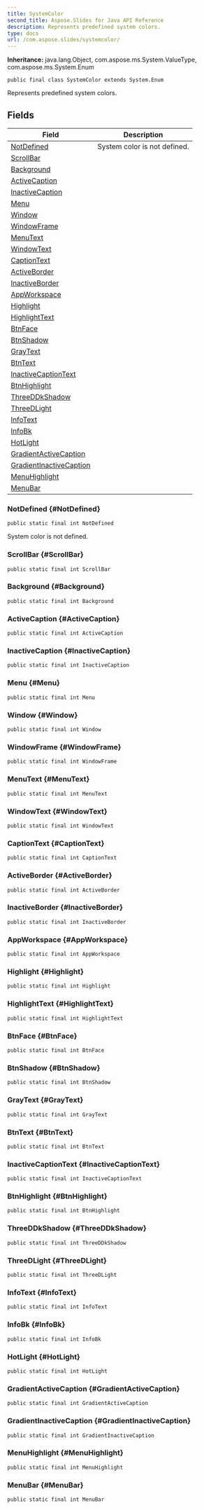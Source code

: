 ```yaml
---
title: SystemColor
second_title: Aspose.Slides for Java API Reference
description: Represents predefined system colors.
type: docs
url: /com.aspose.slides/systemcolor/
---
```

**Inheritance:**
java.lang.Object, com.aspose.ms.System.ValueType, com.aspose.ms.System.Enum
```
public final class SystemColor extends System.Enum
```

Represents predefined system colors.
## Fields

| Field | Description |
| --- | --- |
| [NotDefined](#NotDefined) | System color is not defined. |
| [ScrollBar](#ScrollBar) |  |
| [Background](#Background) |  |
| [ActiveCaption](#ActiveCaption) |  |
| [InactiveCaption](#InactiveCaption) |  |
| [Menu](#Menu) |  |
| [Window](#Window) |  |
| [WindowFrame](#WindowFrame) |  |
| [MenuText](#MenuText) |  |
| [WindowText](#WindowText) |  |
| [CaptionText](#CaptionText) |  |
| [ActiveBorder](#ActiveBorder) |  |
| [InactiveBorder](#InactiveBorder) |  |
| [AppWorkspace](#AppWorkspace) |  |
| [Highlight](#Highlight) |  |
| [HighlightText](#HighlightText) |  |
| [BtnFace](#BtnFace) |  |
| [BtnShadow](#BtnShadow) |  |
| [GrayText](#GrayText) |  |
| [BtnText](#BtnText) |  |
| [InactiveCaptionText](#InactiveCaptionText) |  |
| [BtnHighlight](#BtnHighlight) |  |
| [ThreeDDkShadow](#ThreeDDkShadow) |  |
| [ThreeDLight](#ThreeDLight) |  |
| [InfoText](#InfoText) |  |
| [InfoBk](#InfoBk) |  |
| [HotLight](#HotLight) |  |
| [GradientActiveCaption](#GradientActiveCaption) |  |
| [GradientInactiveCaption](#GradientInactiveCaption) |  |
| [MenuHighlight](#MenuHighlight) |  |
| [MenuBar](#MenuBar) |  |
### NotDefined {#NotDefined}
```
public static final int NotDefined
```


System color is not defined.

### ScrollBar {#ScrollBar}
```
public static final int ScrollBar
```




### Background {#Background}
```
public static final int Background
```




### ActiveCaption {#ActiveCaption}
```
public static final int ActiveCaption
```




### InactiveCaption {#InactiveCaption}
```
public static final int InactiveCaption
```




### Menu {#Menu}
```
public static final int Menu
```




### Window {#Window}
```
public static final int Window
```




### WindowFrame {#WindowFrame}
```
public static final int WindowFrame
```




### MenuText {#MenuText}
```
public static final int MenuText
```




### WindowText {#WindowText}
```
public static final int WindowText
```




### CaptionText {#CaptionText}
```
public static final int CaptionText
```




### ActiveBorder {#ActiveBorder}
```
public static final int ActiveBorder
```




### InactiveBorder {#InactiveBorder}
```
public static final int InactiveBorder
```




### AppWorkspace {#AppWorkspace}
```
public static final int AppWorkspace
```




### Highlight {#Highlight}
```
public static final int Highlight
```




### HighlightText {#HighlightText}
```
public static final int HighlightText
```




### BtnFace {#BtnFace}
```
public static final int BtnFace
```




### BtnShadow {#BtnShadow}
```
public static final int BtnShadow
```




### GrayText {#GrayText}
```
public static final int GrayText
```




### BtnText {#BtnText}
```
public static final int BtnText
```




### InactiveCaptionText {#InactiveCaptionText}
```
public static final int InactiveCaptionText
```




### BtnHighlight {#BtnHighlight}
```
public static final int BtnHighlight
```




### ThreeDDkShadow {#ThreeDDkShadow}
```
public static final int ThreeDDkShadow
```




### ThreeDLight {#ThreeDLight}
```
public static final int ThreeDLight
```




### InfoText {#InfoText}
```
public static final int InfoText
```




### InfoBk {#InfoBk}
```
public static final int InfoBk
```




### HotLight {#HotLight}
```
public static final int HotLight
```




### GradientActiveCaption {#GradientActiveCaption}
```
public static final int GradientActiveCaption
```




### GradientInactiveCaption {#GradientInactiveCaption}
```
public static final int GradientInactiveCaption
```




### MenuHighlight {#MenuHighlight}
```
public static final int MenuHighlight
```




### MenuBar {#MenuBar}
```
public static final int MenuBar
```




